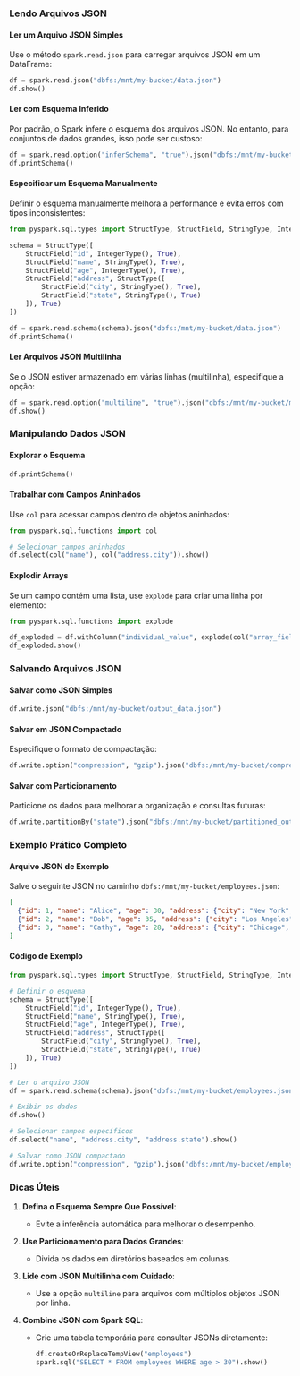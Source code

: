
### **Lendo Arquivos JSON**

#### **Ler um Arquivo JSON Simples**

Use o método `spark.read.json` para carregar arquivos JSON em um DataFrame:

```python
df = spark.read.json("dbfs:/mnt/my-bucket/data.json")
df.show()
```

#### **Ler com Esquema Inferido**

Por padrão, o Spark infere o esquema dos arquivos JSON. No entanto, para conjuntos de dados grandes, isso pode ser custoso:

```python
df = spark.read.option("inferSchema", "true").json("dbfs:/mnt/my-bucket/data.json")
df.printSchema()
```

#### **Especificar um Esquema Manualmente**

Definir o esquema manualmente melhora a performance e evita erros com tipos inconsistentes:

```python
from pyspark.sql.types import StructType, StructField, StringType, IntegerType

schema = StructType([
    StructField("id", IntegerType(), True),
    StructField("name", StringType(), True),
    StructField("age", IntegerType(), True),
    StructField("address", StructType([
        StructField("city", StringType(), True),
        StructField("state", StringType(), True)
    ]), True)
])

df = spark.read.schema(schema).json("dbfs:/mnt/my-bucket/data.json")
df.printSchema()
```

#### **Ler Arquivos JSON Multilinha**

Se o JSON estiver armazenado em várias linhas (multilinha), especifique a opção:

```python
df = spark.read.option("multiline", "true").json("dbfs:/mnt/my-bucket/multiline_data.json")
df.show()
```

### **Manipulando Dados JSON**

#### **Explorar o Esquema**

```python
df.printSchema()
```

#### **Trabalhar com Campos Aninhados**

Use `col` para acessar campos dentro de objetos aninhados:

```python
from pyspark.sql.functions import col

# Selecionar campos aninhados
df.select(col("name"), col("address.city")).show()
```

#### **Explodir Arrays**

Se um campo contém uma lista, use `explode` para criar uma linha por elemento:

```python
from pyspark.sql.functions import explode

df_exploded = df.withColumn("individual_value", explode(col("array_field")))
df_exploded.show()
```


### **Salvando Arquivos JSON**

#### **Salvar como JSON Simples**

```python
df.write.json("dbfs:/mnt/my-bucket/output_data.json")
```

#### **Salvar em JSON Compactado**

Especifique o formato de compactação:

```python
df.write.option("compression", "gzip").json("dbfs:/mnt/my-bucket/compressed_output.json")
```

#### **Salvar com Particionamento**

Particione os dados para melhorar a organização e consultas futuras:

```python
df.write.partitionBy("state").json("dbfs:/mnt/my-bucket/partitioned_output.json")
```


### **Exemplo Prático Completo**

#### **Arquivo JSON de Exemplo**

Salve o seguinte JSON no caminho `dbfs:/mnt/my-bucket/employees.json`:

```json
[
  {"id": 1, "name": "Alice", "age": 30, "address": {"city": "New York", "state": "NY"}},
  {"id": 2, "name": "Bob", "age": 35, "address": {"city": "Los Angeles", "state": "CA"}},
  {"id": 3, "name": "Cathy", "age": 28, "address": {"city": "Chicago", "state": "IL"}}
]
```

#### **Código de Exemplo**

```python
from pyspark.sql.types import StructType, StructField, StringType, IntegerType

# Definir o esquema
schema = StructType([
    StructField("id", IntegerType(), True),
    StructField("name", StringType(), True),
    StructField("age", IntegerType(), True),
    StructField("address", StructType([
        StructField("city", StringType(), True),
        StructField("state", StringType(), True)
    ]), True)
])

# Ler o arquivo JSON
df = spark.read.schema(schema).json("dbfs:/mnt/my-bucket/employees.json")

# Exibir os dados
df.show()

# Selecionar campos específicos
df.select("name", "address.city", "address.state").show()

# Salvar como JSON compactado
df.write.option("compression", "gzip").json("dbfs:/mnt/my-bucket/employees_output.json")
```

### **Dicas Úteis**

1. **Defina o Esquema Sempre Que Possível**:
    
    - Evite a inferência automática para melhorar o desempenho.
2. **Use Particionamento para Dados Grandes**:
    
    - Divida os dados em diretórios baseados em colunas.
3. **Lide com JSON Multilinha com Cuidado**:
    
    - Use a opção `multiline` para arquivos com múltiplos objetos JSON por linha.
4. **Combine JSON com Spark SQL**:
    
    - Crie uma tabela temporária para consultar JSONs diretamente:
        
        ```python
        df.createOrReplaceTempView("employees")
        spark.sql("SELECT * FROM employees WHERE age > 30").show()
        ```
        
